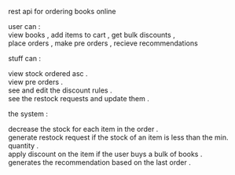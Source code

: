  rest api  for   ordering books online

user can :  
view books  ,  add items to cart   ,    get bulk discounts   ,             
place orders    ,   make pre orders    ,   recieve recommendations 

stuff can :     
    
view stock ordered asc .         
view pre orders .     
see and edit the discount rules .          
see the restock requests and update them .       

the system :

decrease the stock for each item in the order   .          
generate restock request   if the stock of an item  is less than  the min. quantity .        
apply discount on the item  if the user  buys a bulk of books .           
generates the recommendation based on the last order .       


